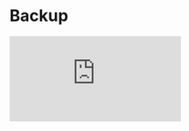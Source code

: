 # Backup
 
 <embed src="https://github.com/BugPersonality/object-oriented-programming-ITMO/blob/master/PDF/OOP_Lab_4_Backups.pdf" type="application/pdf">
